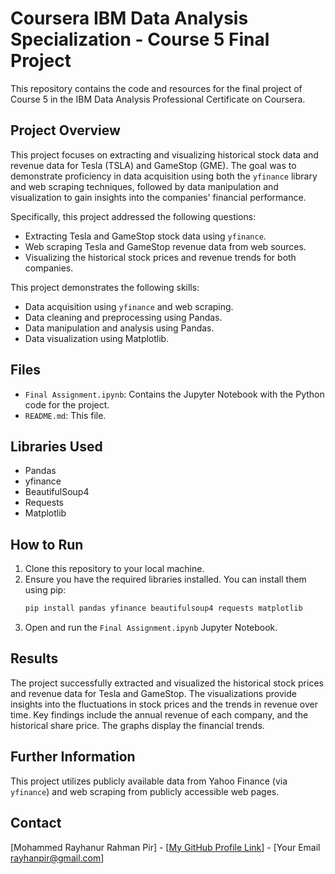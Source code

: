 # Coursera IBM Data Analysis Specialization - Course 5 Final Project

This repository contains the code and resources for the final project of Course 5 in the IBM Data Analysis Professional Certificate on Coursera.

## Project Overview

This project focuses on extracting and visualizing historical stock data and revenue data for Tesla (TSLA) and GameStop (GME). The goal was to demonstrate proficiency in data acquisition using both the `yfinance` library and web scraping techniques, followed by data manipulation and visualization to gain insights into the companies' financial performance.

Specifically, this project addressed the following questions:

* Extracting Tesla and GameStop stock data using `yfinance`.
* Web scraping Tesla and GameStop revenue data from web sources.
* Visualizing the historical stock prices and revenue trends for both companies.

This project demonstrates the following skills:

* Data acquisition using `yfinance` and web scraping.
* Data cleaning and preprocessing using Pandas.
* Data manipulation and analysis using Pandas.
* Data visualization using Matplotlib.

## Files

* `Final Assignment.ipynb`: Contains the Jupyter Notebook with the Python code for the project.
* `README.md`: This file.

## Libraries Used

* Pandas
* yfinance
* BeautifulSoup4
* Requests
* Matplotlib

## How to Run

1.  Clone this repository to your local machine.
2.  Ensure you have the required libraries installed. You can install them using pip:
    ```bash
    pip install pandas yfinance beautifulsoup4 requests matplotlib
    ```
3.  Open and run the `Final Assignment.ipynb` Jupyter Notebook.

## Results

The project successfully extracted and visualized the historical stock prices and revenue data for Tesla and GameStop. The visualizations provide insights into the fluctuations in stock prices and the trends in revenue over time. Key findings include the annual revenue of each company, and the historical share price. The graphs display the financial trends.

## Further Information

This project utilizes publicly available data from Yahoo Finance (via `yfinance`) and web scraping from publicly accessible web pages.

## Contact

[Mohammed Rayhanur Rahman Pir] - [[My GitHub Profile Link](https://github.com/mohammed-rayhan)] - [Your Email rayhanpir@gmail.com]
